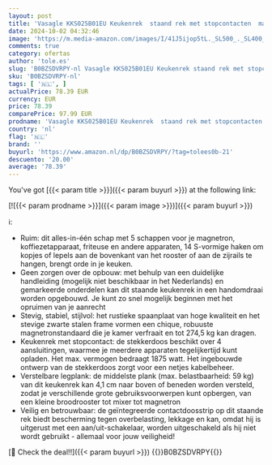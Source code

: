 ```yaml
---
layout: post
title: 'Vasagle KKS025B01EU Keukenrek  staand rek met stopcontacten  magnetronrek  met roosterplaat  14 haken  40 x 80 x 170 cm  vintagebruin-zwart'
date: 2024-10-02 04:32:46
image: 'https://m.media-amazon.com/images/I/41J5ijop5tL._SL500_._SL400_.jpg'
comments: true
category: ofertas
author: 'tole.es'
slug: 'B0BZSDVRPY-nl Vasagle KKS025B01EU Keukenrek staand rek met stopcontacten...'
sku: 'B0BZSDVRPY-nl'
tags: [ '🇳🇱', ]
actualPrice: 78.39 EUR
currency: EUR
price: 78.39
comparePrice: 97.99 EUR
prodname: 'Vasagle KKS025B01EU Keukenrek  staand rek met stopcontacten  magnetronrek  met roosterplaat  14 haken  40 x 80 x 170 cm  vintagebruin-zwart'
country: 'nl'
flag: '🇳🇱'
brand: ''
buyurl: 'https://www.amazon.nl/dp/B0BZSDVRPY/?tag=tolees0b-21'
descuento: '20.00'
average: '78.39'
---
```


You've got [{{< param title >}}]({{< param buyurl >}}) at the following link:

[![{{< param prodname >}}]({{< param image >}})]({{< param buyurl >}})

ℹ️:

- Ruim: dit alles-in-één schap met 5 schappen voor je magnetron, koffiezetapparaat, friteuse en andere apparaten, 14 S-vormige haken om kopjes of lepels aan de bovenkant van het rooster of aan de zijrails te hangen, brengt orde in je keuken.
- Geen zorgen over de opbouw: met behulp van een duidelijke handleiding (mogelijk niet beschikbaar in het Nederlands) en gemarkeerde onderdelen kan dit staande keukenrek in een handomdraai worden opgebouwd. Je kunt zo snel mogelijk beginnen met het opruimen van je aanrecht
- Stevig, stabiel, stijlvol: het rustieke spaanplaat van hoge kwaliteit en het stevige zwarte stalen frame vormen een chique, robuuste magnetronstandaard die je kamer verfraait en tot 274,5 kg kan dragen.
- Keukenrek met stopcontact: de stekkerdoos beschikt over 4 aansluitingen, waarmee je meerdere apparaten tegelijkertijd kunt opladen. Het max. vermogen bedraagt 1875 watt. Het ingebouwde ontwerp van de stekkerdoos zorgt voor een netjes kabelbeheer.
- Verstelbare legplank: de middelste plank (max. belastbaarheid: 59 kg) van dit keukenrek kan 4,1 cm naar boven of beneden worden versteld, zodat je verschillende grote gebruiksvoorwerpen kunt opbergen, van een kleine broodrooster tot mixer tot magnetron
- Veilig en betrouwbaar: de geïntegreerde contactdoosstrip op dit staande rek biedt bescherming tegen overbelasting, lekkage en kan, omdat hij is uitgerust met een aan/uit-schakelaar, worden uitgeschakeld als hij niet wordt gebruikt - allemaal voor jouw veiligheid!

[🛒 Check the deal!!]({{< param buyurl >}})
{{<world>}}B0BZSDVRPY{{</world>}}
